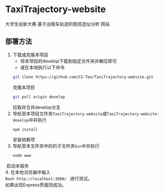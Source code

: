 # TaxiTrajectory-website
大学生创新大赛 基于出租车轨迹的医院选址分析 网站
## 部署方法
1. 下载或克隆本项目<br>
      * 将本项目的develop下载到指定文件夹并解压即可<br>
      * 或在本地执行以下命令<br>
      ```Bash
      git clone https://github.com/CS-Tao/TaxiTrajectory-website.git
      ```
      克隆本项目<br>
      ```Bash
      git pull origin develop
      ```
      拉取并合并develop分支<br>
2. 导航至本项目文件夹`TaxiTrajectory-website`或`TaxiTrajectory-website-develop`中并执行<br>
      ```Bash
      npm install
      ```
      安装依赖项<br>
3. 导航至本文件夹中的的子文件夹`bin`中并执行<br>
      ```Bash
      node www
      ```
  启动本服务<br>
4. 在本地浏览器中输入<br>
      ```Bash
      http://localhost:3000/
      ```
      进行测试。<br>如果出现Express界面则成功。
